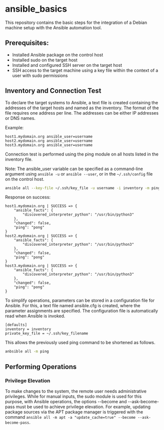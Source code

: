 # ansible_basics

This repository contains the basic steps for the integration of a Debian machine setup with the Ansible automation tool.

## Prerequisites:
- Installed Ansible package on the control host
- Installed sudo on the target host
- Installed and configured SSH server on the target host
- SSH access to the target machine using a key file within the context of a user with sudo permissions

## Inventory and Connection Test

To declare the target systems to Ansible, a text file is created containing the addresses of the target hosts and named as the inventory. The format of the file requires one address per line. The addresses can be either IP addresses or DNS names.

Example:
```
host1.mydomain.org ansible_user=username
host2.mydomain.org ansible_user=username
host3.mydomain.org ansible_user=username
```
Connection test is performed using the ping module on all hosts listed in the inventory file.

Note: The ansible_user variable can be specified as a command-line argument using `ansible -u` or `ansible --user`, or in the `~/.ssh/config` file on the control host.
```bash
ansible all --key-file ~/.ssh/key_file -u username -i inventory -m ping
```
Response on success:
```
host1.mydomain.org | SUCCESS => {
    "ansible_facts": {
        "discovered_interpreter_python": "/usr/bin/python3"
    },
    "changed": false,
    "ping": "pong"
}
host2.mydomain.org | SUCCESS => {
    "ansible_facts": {
        "discovered_interpreter_python": "/usr/bin/python3"
    },
    "changed": false,
    "ping": "pong"
}
host3.mydomain.org | SUCCESS => {
    "ansible_facts": {
        "discovered_interpreter_python": "/usr/bin/python3"
    },
    "changed": false,
    "ping": "pong"
}
```

To simplify operations, parameters can be stored in a configuration file for Ansible. For this, a text file named ansible.cfg is created, where the parameter assignments are specified. The configuration file is automatically read when Ansible is invoked.
```
[defaults]
inventory = inventory
private_key_file = ~/.ssh/key_filename
```
This allows the previously used ping command to be shortened as follows.
```bash
anbsible all -m ping
```
## Performing Operations
### Privilege Elevation
To make changes to the system, the remote user needs administrative privileges. While for manual inputs, the sudo module is used for this purpose, with Ansible operations, the options --become and --ask-become-pass must be used to achieve privilege elevation. For example, updating package sources via the APT package manager is triggered with the command `ansible all -m apt -a "update_cache=true" --become --ask-become-pass`.
